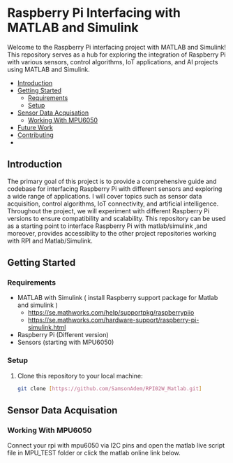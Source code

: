 # Raspberry Pi Interfacing with MATLAB and Simulink

Welcome to the Raspberry Pi interfacing project with MATLAB and Simulink! This repository serves as a hub for exploring the integration of Raspberry Pi with various sensors, control algorithms, IoT applications, and AI projects using MATLAB and Simulink.

- [Introduction](#introduction)
- [Getting Started](#getting-started)
  - [Requirements](#requirements)
  - [Setup](#setup)
- [Sensor Data Acquisation](#sensor-data-acquisation)
  - [Working With MPU6050](#working-with-mpu6050)
- [Future Work](#future-work)
- [Contributing](#contributing)
- 
## Introduction

The primary goal of this project is to provide a comprehensive guide and codebase for interfacing Raspberry Pi with different sensors and exploring a wide range of applications. I will cover topics such as sensor data acquisition, control algorithms, IoT connectivity, and artificial intelligence. Throughout the project, we will experiment with different Raspberry Pi versions to ensure compatibility and scalability. This repository can be used as a starting point to interface Raspberry Pi with matlab/simulink ,and moreover, provides accessiblity to the other project repositories working with RPI and Matlab/Simulink.

## Getting Started

### Requirements

- MATLAB with Simulink ( install Raspberry support package for Matlab and simulink )
  - https://se.mathworks.com/help/supportpkg/raspberrypiio
  - https://se.mathworks.com/hardware-support/raspberry-pi-simulink.html
- Raspberry Pi (Different version)
- Sensors (starting with MPU6050)

### Setup

1. Clone this repository to your local machine:

   ```bash
   git clone [https://github.com/SamsonAdem/RPI02W_Matlab.git]

## Sensor Data Acquisation
  ### Working With MPU6050   
  Connect your rpi with mpu6050 via I2C pins and open the matlab live script file in MPU_TEST folder or click the matlab online link below. 
